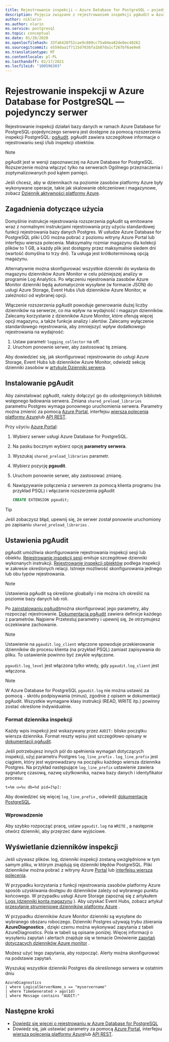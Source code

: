 ```yaml
---
title: Rejestrowanie inspekcji — Azure Database for PostgreSQL — pojedynczy serwer
description: Pojęcia związane z rejestrowaniem inspekcji pgAudit w Azure Database for PostgreSQL-pojedynczym serwerze.
author: niklarin
ms.author: nlarin
ms.service: postgresql
ms.topic: conceptual
ms.date: 01/28/2020
ms.openlocfilehash: 33fa6420f52cae9c869cc75a04ea82de0ec48262
ms.sourcegitcommit: e559daa1f7115d703bfa1b87da1cf267bf6ae9e8
ms.translationtype: MT
ms.contentlocale: pl-PL
ms.lasthandoff: 02/17/2021
ms.locfileid: "100596303"
---
```

# <a name="audit-logging-in-azure-database-for-postgresql---single-server"></a>Rejestrowanie inspekcji w Azure Database for PostgreSQL — pojedynczy serwer

Rejestrowanie inspekcji działań bazy danych w ramach Azure Database for PostgreSQL-pojedynczego serwera jest dostępne za pomocą rozszerzenia inspekcji PostgreSQL: [pgAudit](https://www.pgaudit.org/). pgAudit zawiera szczegółowe informacje o rejestrowaniu sesji i/lub inspekcji obiektów.

> [!NOTE]
> pgAudit jest w wersji zapoznawczej na Azure Database for PostgreSQL.
> Rozszerzenie można włączyć tylko na serwerach Ogólnego przeznaczenia i zoptymalizowanych pod kątem pamięci.

Jeśli chcesz, aby w dziennikach na poziomie zasobów platformy Azure były wykonywane operacje, takie jak skalowanie obliczeniowe i magazynowe, zobacz [Dziennik aktywności platformy Azure](../azure-monitor/essentials/platform-logs-overview.md).

## <a name="usage-considerations"></a>Zagadnienia dotyczące użycia
Domyślnie instrukcje rejestrowania rozszerzenia pgAudit są emitowane wraz z normalnymi instrukcjami rejestrowania przy użyciu standardowej funkcji rejestrowania bazy danych Postgres. W usłudze Azure Database for PostgreSQL pliki LOG można pobrać z poziomu witryny Azure Portal lub interfejsu wiersza polecenia. Maksymalny rozmiar magazynu dla kolekcji plików to 1 GB, a każdy plik jest dostępny przez maksymalnie siedem dni (wartość domyślna to trzy dni). Ta usługa jest krótkoterminową opcją magazynu.

Alternatywnie można skonfigurować wszystkie dzienniki do wysłania do magazynu dzienników Azure Monitor w celu późniejszej analizy w programie Log Analytics. Po włączeniu rejestrowania zasobów Azure Monitor dzienniki będą automatycznie wysyłane (w formacie JSON) do usługi Azure Storage, Event Hubs i/lub dzienników Azure Monitor, w zależności od wybranej opcji.

Włączenie rozszerzenia pgAudit powoduje generowanie dużej liczby dzienników na serwerze, co ma wpływ na wydajność i magazyn dzienników. Zalecamy korzystanie z dzienników Azure Monitor, które oferują więcej opcji magazynu, a także funkcje analizy i alertów. Zalecamy wyłączenie standardowego rejestrowania, aby zmniejszyć wpływ dodatkowego rejestrowania na wydajność:

   1. Ustaw parametr `logging_collector` na off. 
   2. Uruchom ponownie serwer, aby zastosować tę zmianę.

Aby dowiedzieć się, jak skonfigurować rejestrowanie do usługi Azure Storage, Event Hubs lub dzienników Azure Monitor, odwiedź sekcję dzienniki zasobów w [artykule Dzienniki serwera](concepts-server-logs.md).

## <a name="installing-pgaudit"></a>Instalowanie pgAudit

Aby zainstalować pgAudit, należy dołączyć go do udostępnionych bibliotek wstępnego ładowania serwera. Zmiana `shared_preload_libraries` parametru Postgres wymaga ponownego uruchomienia serwera. Parametry można zmienić za pomocą [Azure Portal](howto-configure-server-parameters-using-portal.md), interfejsu [wiersza polecenia platformy Azure](howto-configure-server-parameters-using-cli.md)lub [API REST](/rest/api/postgresql/configurations/createorupdate).

Przy użyciu [Azure Portal](https://portal.azure.com):

   1. Wybierz serwer usługi Azure Database for PostgreSQL.
   2. Na pasku bocznym wybierz opcję **parametry serwera**.
   3. Wyszukaj `shared_preload_libraries` parametr.
   4. Wybierz pozycję **pgaudit**.
   5. Uruchom ponownie serwer, aby zastosować zmianę.

   6. Nawiązywanie połączenia z serwerem za pomocą klienta programu (na przykład PSQL) i włączanie rozszerzenia pgAudit
      ```SQL
      CREATE EXTENSION pgaudit;
      ```

> [!TIP]
> Jeśli zobaczysz błąd, upewnij się, że serwer został ponownie uruchomiony po zapisaniu `shared_preload_libraries` .

## <a name="pgaudit-settings"></a>Ustawienia pgAudit

pgAudit umożliwia skonfigurowanie rejestrowania inspekcji sesji lub obiektu. [Rejestrowanie inspekcji sesji](https://github.com/pgaudit/pgaudit/blob/master/README.md#session-audit-logging) emituje szczegółowe dzienniki wykonanych instrukcji. [Rejestrowanie inspekcji obiektów](https://github.com/pgaudit/pgaudit/blob/master/README.md#object-audit-logging) podlega inspekcji w zakresie określonych relacji. Istnieje możliwość skonfigurowania jednego lub obu typów rejestrowania. 

> [!NOTE]
> Ustawienia pgAudit są określone gloabally i nie można ich określić na poziomie bazy danych lub roli.

Po [zainstalowaniu pgAudit](#installing-pgaudit)można skonfigurować jego parametry, aby rozpocząć rejestrowanie. [Dokumentacja pgAudit](https://github.com/pgaudit/pgaudit/blob/master/README.md#settings) zawiera definicje każdego z parametrów. Najpierw Przetestuj parametry i upewnij się, że otrzymujesz oczekiwane zachowanie.

> [!NOTE]
> Ustawienie na `pgaudit.log_client` włączone spowoduje przekierowanie dzienników do procesu klienta (na przykład PSQL) zamiast zapisywania do pliku. To ustawienie powinno być zwykle wyłączone. <br> <br>
> `pgaudit.log_level` jest włączona tylko wtedy, gdy `pgaudit.log_client` jest włączona.

> [!NOTE]
> W Azure Database for PostgreSQL `pgaudit.log` nie można ustawić za pomocą `-` skrótu podpisywania (minus), zgodnie z opisem w dokumentacji pgAudit. Wszystkie wymagane klasy instrukcji (READ, WRITE itp.) powinny zostać określone indywidualnie.

### <a name="audit-log-format"></a>Format dziennika inspekcji
Każdy wpis inspekcji jest wskazywany przez `AUDIT:` blisko początku wiersza dziennika. Format reszty wpisu jest szczegółowo opisany w [dokumentacji pgAudit](https://github.com/pgaudit/pgaudit/blob/master/README.md#format).

Jeśli potrzebujesz innych pól do spełnienia wymagań dotyczących inspekcji, użyj parametru Postgres `log_line_prefix` . `log_line_prefix` jest ciągiem, który jest wyprowadzany na początku każdego wiersza dziennika Postgres. Na przykład następujące `log_line_prefix` ustawienie zawiera sygnaturę czasową, nazwę użytkownika, nazwa bazy danych i identyfikator procesu:

```
t=%m u=%u db=%d pid=[%p]:
```

Aby dowiedzieć się więcej `log_line_prefix` , odwiedź [dokumentację PostgreSQL](https://www.postgresql.org/docs/current/runtime-config-logging.html#GUC-LOG-LINE-PREFIX).

### <a name="getting-started"></a>Wprowadzenie
Aby szybko rozpocząć pracę, ustaw `pgaudit.log` na `WRITE` , a następnie otwórz dzienniki, aby przejrzeć dane wyjściowe. 

## <a name="viewing-audit-logs"></a>Wyświetlanie dzienników inspekcji
Jeśli używasz plików. log, dzienniki inspekcji zostaną uwzględnione w tym samym pliku, w którym znajdują się dzienniki błędów PostgreSQL. Pliki dzienników można pobrać z witryny Azure [Portal](howto-configure-server-logs-in-portal.md) lub [interfejsu wiersza polecenia](howto-configure-server-logs-using-cli.md). 

W przypadku korzystania z funkcji rejestrowania zasobów platformy Azure sposób uzyskiwania dostępu do dzienników zależy od wybranego punktu końcowego. W przypadku usługi Azure Storage zapoznaj się z artykułem [Logs (dzienniki konta magazynu](../azure-monitor/essentials/resource-logs.md#send-to-azure-storage) ). Aby uzyskać Event Hubs, zobacz artykuł [przesyłanie strumieniowe dzienników platformy Azure](../azure-monitor/essentials/resource-logs.md#send-to-azure-event-hubs) .

W przypadku dzienników Azure Monitor dzienniki są wysyłane do wybranego obszaru roboczego. Dzienniki Postgres używają trybu zbierania **AzureDiagnostics** , dzięki czemu można wykonywać zapytania z tabeli AzureDiagnostics. Pola w tabeli są opisane poniżej. Więcej informacji o wysyłaniu zapytań i alertach znajduje się w temacie Omówienie [zapytań dotyczących dzienników Azure monitor](../azure-monitor/logs/log-query-overview.md) .

Możesz użyć tego zapytania, aby rozpocząć. Alerty można skonfigurować na podstawie zapytań.

Wyszukaj wszystkie dzienniki Postgres dla określonego serwera w ostatnim dniu
```
AzureDiagnostics
| where LogicalServerName_s == "myservername"
| where TimeGenerated > ago(1d) 
| where Message contains "AUDIT:"
```

## <a name="next-steps"></a>Następne kroki
- [Dowiedz się więcej o rejestrowaniu w Azure Database for PostgreSQL](concepts-server-logs.md)
- Dowiedz się, jak ustawiać parametry za pomocą [Azure Portal](howto-configure-server-parameters-using-portal.md), interfejsu [wiersza polecenia platformy Azure](howto-configure-server-parameters-using-cli.md)lub [API REST](/rest/api/postgresql/configurations/createorupdate).